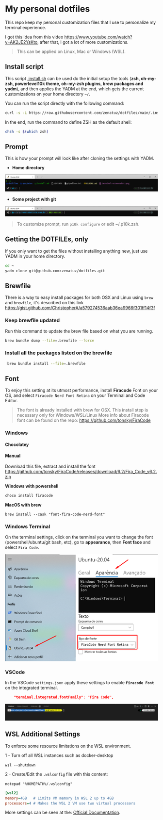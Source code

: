 # My personal dotfiles

This repo keep my personal customization files that I use to personalize my terminal experience.

I got this idea from this video <https://www.youtube.com/watch?v=AK2JE2YsKto>, after that, I got a lot of more customizations.

> This can be applied on Linux, Mac or Windows (WSL).

## Install script

This script [.install.sh](.install.sh) can be used do the initial setup the tools (**zsh, oh-my-zsh, powerlevel10k theme, oh-my-zsh plugins, brew packages and yadm**), and then applies the YADM at the end, which gets the current customizations on your home directory `~/`.

You can run the script directly with the following command:

```bash
curl -s -L https://raw.githubusercontent.com/zenatuz/dotfiles/main/.install.sh | bash
```

In the end, run the command to define ZSH as the default shell:

```bash
chsh -s $(which zsh)
```

## Prompt

This is how your prompt will look like after cloning the settings with YADM.

- **Home directory**

![screenshot-01.png](./.dotfiles/screenshot-01.png "Home Directory")

- **Some project with git**

![screenshot-02.png](./.dotfiles/screenshot-02.png "Project with git")

> To customize prompt, run `p10k configure` or edit ~/.p10k.zsh.

## Getting the DOTFILEs, only

If you only want to get the files without installing anything new, just use YADM in your home directory.

```bash
cd ~
yadm clone git@github.com:zenatuz/dotfiles.git
```

## Brewfile

There is a way to easy install packages for both OSX and Linux using `brew` and `brewfile`, it's described on this link <https://gist.github.com/ChristopherA/a579274536aab36ea9966f301ff14f3f>

### Keep brewfile updated
Run this command to update the brew file based on what you are running.

```bash
brew bundle dump --file=.brewfile --force
```

### Install all the packages listed on the brewfile

```bash
 brew bundle install --file=.brewfile
```

## Font

To enjoy this setting at its utmost performance, install **Firacode** Font on your OS, and select `Firacode Nerd Font Retina` on your Terminal and Code Editor.

> The font is already installed with brew for OSX. This install step is necessary only for Windows/WSL/Linux
> More info about Firacode font can be found on the repo: <https://github.com/tonsky/FiraCode>

### Windows

#### Chocolatey

#### Manual

Download this file, extract and install the font https://github.com/tonsky/FiraCode/releases/download/6.2/Fira_Code_v6.2.zip


**Windows with powershell**

```powershell
choco install firacode
```

**MacOS with brew**

```brew
brew install --cask "font-fira-code-nerd-font"
```

### **Windows Terminal**

On the terminal settings, click on the terminal you want to change the font (powershell/ubuntu/git bash, etc), go to **appearance**, then **Font face** and select `Fira Code`.

![screenshot-03.png](./.dotfiles/screenshot-03.png "Font settings on Windows Terminal")

### **VSCode**

In the VSCode `settings.json` apply these settings to enable **`Firacode Font`** on the integrated terminal.

```json
    "terminal.integrated.fontFamily": "Fira Code",
```

![screenshot-04.png](./.dotfiles/screenshot-04.png "VSCode Integrated Terminal with ZSH and Firacode Font")

## WSL Additional Settings

To enforce some resource limitations on the WSL environment.

1 - Turn off all WSL instances such as docker-desktop

`wsl --shutdown`

2 - Create/Edit the `.wslconfig` file with this content:

`notepad "%HOMEPATH%/.wslconfig"`

```ini
[wsl2]
memory=4GB   # Limits VM memory in WSL 2 up to 4GB
processors=4 # Makes the WSL 2 VM use two virtual processors
```

More settings can be seen at the: [Official Documentation](https://docs.microsoft.com/en-us/windows/wsl/wsl-config#configure-global-options-with-wslconfig).
